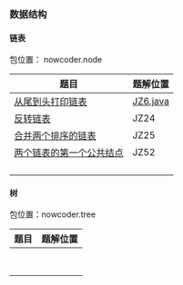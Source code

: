 ### 数据结构

#### 链表

包位置： nowcoder.node


| 题目                                                                                                                                                                                                                    | 题解位置 |
| ------------------------------------------------------------------------------------------------------------------------------------------------------------------------------------------------------------------------- | ---------- |
| [从尾到头打印链表](https://www.nowcoder.com/practice/d0267f7f55b3412ba93bd35cfa8e8035?tpId=13&tqId=23278&ru=%2Fpractice%2F75e878df47f24fdc9dc3e400ec6058ca&qru=%2Fta%2Fcoding-interviews%2Fquestion-ranking&sourceUrl=) | [JZ6.java](node\JZ6.java) |
| [反转链表](https://www.nowcoder.com/practice/75e878df47f24fdc9dc3e400ec6058ca?tpId=13&tqId=23286)                                                                                                                       | JZ24     |
| [合并两个排序的链表](https://www.nowcoder.com/practice/d8b6b4358f774294a89de2a6ac4d9337?tpId=13&tqId=23267)                                                                                                             | JZ25     |
| [两个链表的第一个公共结点](https://www.nowcoder.com/practice/6ab1d9a29e88450685099d45c9e31e46?tpId=13&tqId=23257)                                                                                                       | JZ52     |
|                                                                                                                                                                                                                         |  |
|                                                                                                                                                                                                                         |          |
|                                                                                                                                                                                                                         |          |
|                                                                                                                                                                                                                         |          |

#### 树

包位置：nowcoder.tree


| 题目 | 题解位置 |
| ------ | ---------- |
|      |          |
|      |          |
|      |          |
|      |          |
|      |          |
|      |          |
|      |          |
|      |          |

